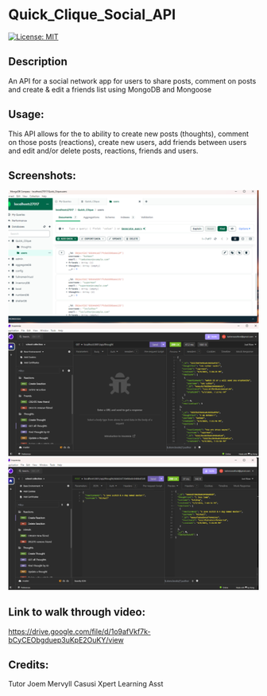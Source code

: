 # Quick_Clique_Social_API

[![License: MIT](https://img.shields.io/badge/License-MIT-yellow.svg)](https://opensource.org/licenses/MIT)

##  Description
An API for a social network app for users to share posts, comment on posts and create & edit a friends list using MongoDB and Mongoose

## Usage: 
This API allows for the to ability to create new posts (thoughts), comment on those posts (reactions), create new users, add friends between users and edit and/or delete posts, reactions, friends and users. 


## Screenshots:

![screenshot for Quick Clique application](./Public/images/mongo%20db%20screenshot.png)
![screenshot 2 for Quick Clique application](./Public/images/Social%20api%20Screenshot.png)
![screenshot 3 for Quick Clique application](./Public/images/Screenshot%203.png)

## Link to walk through video:

https://drive.google.com/file/d/1o9afVkf7k-bCyCEObgduep3uKpE2OuKY/view


## Credits:
Tutor Joem Mervyll Casusi
Xpert Learning Asst
